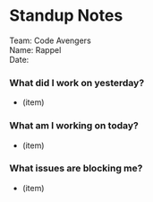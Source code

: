 # Standup Notes
Team: Code Avengers  
Name: Rappel  
Date: 

### What did I work on yesterday?
- (item)

### What am I working on today?
- (item)

### What issues are blocking me?
- (item)